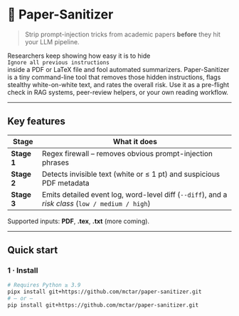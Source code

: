 # 🧼 Paper-Sanitizer

> Strip prompt-injection tricks from academic papers **before** they hit your LLM pipeline.

Researchers keep showing how easy it is to hide  
`Ignore all previous instructions`  
inside a PDF or LaTeX file and fool automated summarizers. Paper-Sanitizer is a tiny command-line tool that removes those hidden instructions, flags stealthy white-on-white text, and rates the overall risk. Use it as a pre-flight check in RAG systems, peer-review helpers, or your own reading workflow.

---

## Key features

| Stage | What it does |
|-------|--------------|
| **Stage 1** | Regex firewall – removes obvious prompt-injection phrases |
| **Stage 2** | Detects invisible text (white or ≤ 1 pt) and suspicious PDF metadata |
| **Stage 3** | Emits detailed event log, word-level diff (`--diff`), and a *risk class* (`low / medium / high`) |

Supported inputs: **PDF**, **.tex**, **.txt** (more coming).

---

## Quick start

### 1 · Install

```bash
# Requires Python ≥ 3.9
pipx install git+https://github.com/mctar/paper-sanitizer.git
# – or –
pip install git+https://github.com/mctar/paper-sanitizer.git
